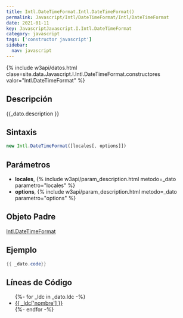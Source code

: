 ```yaml
---
title: Intl.DateTimeFormat.Intl.DateTimeFormat()
permalink: Javascript/Intl/DateTimeFormat/Intl/DateTimeFormat
date: 2021-01-11
key: JavascriptJavascript.I.Intl.DateTimeFormat
category: javascript
tags: ['constructor javascript']
sidebar: 
  nav: javascript
---
```


{% include w3api/datos.html clase=site.data.Javascript.I.Intl.DateTimeFormat.constructores valor="Intl.DateTimeFormat" %}

## Descripción
{{_dato.description }}

## Sintaxis
~~~javascript
new Intl.DateTimeFormat([locales[, options]])
~~~

## Parámetros
* **locales**,  {% include w3api/param_description.html metodo=_dato parametro="locales" %}
* **options**,  {% include w3api/param_description.html metodo=_dato parametro="options" %}

## Objeto Padre
[Intl.DateTimeFormat](/javascript/Intl/DateTimeFormat/)

## Ejemplo
~~~java
{{ _dato.code}}
~~~

## Líneas de Código
<ul>
{%- for _ldc in _dato.ldc -%}
   <li>
       <a href="{{_ldc['url'] }}">{{ _ldc['nombre'] }}</a>
   </li>
{%- endfor -%}
</ul>
